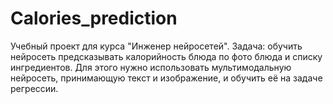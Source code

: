# Calories_prediction
Учебный проект для курса "Инженер нейросетей".
Задача: обучить нейросеть предсказывать калорийность блюда по фото блюда и списку ингредиентов.
Для этого нужно использовать мультимодальную нейросеть, принимающую текст и изображение, и обучить её на задаче регрессии.
